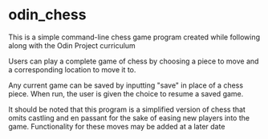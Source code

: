 # odin_chess
This is a simple command-line chess game program created while following along with the Odin Project curriculum

Users can play a complete game of chess by choosing a piece to move and a corresponding location to move it to.

Any current game can be saved by inputting "save" in place of a chess piece. When run, the user is given the choice to resume a saved game.

It should be noted that this program is a simplified version of chess that omits castling and en passant for the sake of easing new players into the game.
Functionality for these moves may be added at a later date